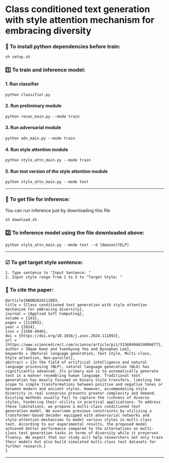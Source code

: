 # Class conditioned text generation with style attention mechanism for embracing diversity
### 🔄️ To install python dependencies before train:
```
sh setup.sh
```

### 1️⃣ To train and inference model:
#### 1. Run classifier
```
python classifier.py
```

#### 2. Run preliminary module  
```
python recon_main.py --mode train
```

#### 3. Run adversarial module
```
python adv_main.py --mode train
```

#### 4. Run style attention module
```
python style_attn_main.py --mode train
```

#### 5. Run test version of the style attention module
```
python style_attn_main.py --mode test
```

***

### 🔄 To get file for inference:
You can run inference just by downloading this file
```
sh download.sh
```

### 2️⃣ To inference model using the file downloaded above:
```
python style_attn_main.py --mode test --d [Amazon|YELP]
```

***

### ☑ To get target style sentence:
```
1. Type sentence to "Input Sentence: "
2. Input style range from 1 to 5 to "Target Style: "
```

### 📃 To cite the paper:
```
@article{KWON2024111893,
title = {Class conditioned text generation with style attention mechanism for embracing diversity},
journal = {Applied Soft Computing},
volume = {163},
pages = {111893},
year = {2024},
issn = {1568-4946},
doi = {https://doi.org/10.1016/j.asoc.2024.111893},
url = {https://www.sciencedirect.com/science/article/pii/S1568494624006677},
author = {Naae Kwon and Yuenkyung Yoo and Byunghan Lee},
keywords = {Natural language generation, Text style, Multi-class, Style attention, Non-parallel},
abstract = {In the field of artificial intelligence and natural language processing (NLP), natural language generation (NLG) has significantly advanced. Its primary aim is to automatically generate text in a manner resembling human language. Traditional text generation has mainly focused on binary style transfers, limiting the scope to simple transformations between positive and negative tones or between modern and ancient styles. However, accommodating style diversity in real scenarios presents greater complexity and demand. Existing methods usually fail to capture the richness of diverse styles, hindering their utility in practical applications. To address these limitations, we propose a multi-class conditioned text generation model. We overcome previous constraints by utilizing a transformer-based decoder equipped with adversarial networks and style-attention mechanisms to model various styles in multi-class text. According to our experimental results, the proposed model achieved better performance compared to the alternatives on multi-class text generation tasks in terms of diversity while it preserves fluency. We expect that our study will help researchers not only train their models but also build simulated multi-class text datasets for further research.}
}
```

***
